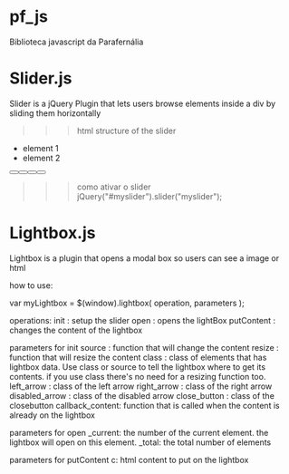 pf_js
=====

Biblioteca javascript da Parafernália

Slider.js
=========
Slider is a jQuery Plugin that lets users browse elements inside a div by sliding them horizontally

>>> html structure of the slider

<div id="myslider"> 
   <div class='pf-mask'>
      <ul>
         <li>
            element 1
         </li>
         <li>
            element 2
         </li>
      <ul>
   </div>
   <button class="arrow-left" ><button>
   <button class="arrow-left" ><button>
</div>

>>> como ativar o slider
jQuery("#myslider").slider("myslider");

Lightbox.js
===========
Lightbox is a plugin that opens a modal box so users can see a image or html

how to use:

var myLightbox = $(window).lightbox( operation, parameters );

operations:
   init : setup the slider
   open : opens the lightBox
   putContent : changes the content of the lightbox

parameters for init
   source : function that will change the content
   resize : function that will resize the content
   class : class of elements that has lightbox data. Use class or source to tell the lightbox where to get its contents. if you use class there's no need for a resizing function too.
   left_arrow : class of the left arrow
   right_arrow : class of the right arrow
   disabled_arrow : class of the disabled arrow
   close_button : class of the closebutton
   callback_content: function that is called when the content is already on the lightbox

parameters for open
   _current: the number of the current element. the lightbox will open on this element.
   _total: the total number of elements

parameters for putContent
   c: html content to put on the lightbox




